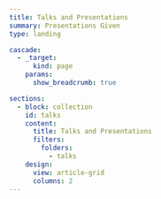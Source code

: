 ```yaml
---
title: Talks and Presentations
summary: Presentations Given
type: landing

cascade:
  - _target:
      kind: page
    params:
      show_breadcrumb: true

sections:
  - block: collection
    id: talks
    content:
      title: Talks and Presentations
      filters:
        folders:
          - talks
    design:
      view: article-grid
      columns: 2
---
```

